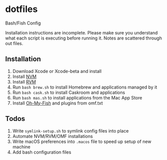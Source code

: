 # dotfiles
Bash/Fish Config

Installation instructions are incomplete. Please make sure you understand what each script is executing before running it. Notes are scattered through out
files.

## Installation
1. Download Xcode or Xcode-beta and install
2. Install [NVM](https://github.com/creationix/nvm)
2. Install [RVM](http://rvm.io)
3. Run `bash brew.sh` to install Homebrew and applications managed by it
4. Run `bash cask.sh` to install Caskroom and applications
5. Run `bash mas.sh` to install applications from the Mac App Store
6. Install [Oh-My-Fish](https://github.com/oh-my-fish/oh-my-fish) and plugins from omf.txt

## Todos
1. Write `symlink-setup.sh` to symlink config files into place
2. Automate NVM/RVM/OMF installations
3. Write macOS preferences into `.macos` file to speed up setup of new machine
4. Add bash configuration files

